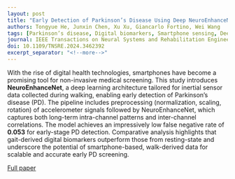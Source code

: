```yaml
---
layout: post
title: "Early Detection of Parkinson’s Disease Using Deep NeuroEnhanceNet with Smartphone Walking Recordings"
authors: Tongyue He, Junxin Chen, Xu Xu, Giancarlo Fortino, Wei Wang
tags: [Parkinson’s disease, Digital biomarkers, Smartphone sensing, Deep learning, Rehabilitation engineering]
journal: IEEE Transactions on Neural Systems and Rehabilitation Engineering, vol. 32, pp. 3603–3614, 2024
doi: 10.1109/TNSRE.2024.3462392
excerpt_separator: "<!--more-->"
---
```


With the rise of digital health technologies, smartphones have become a promising tool for non-invasive medical screening. This study introduces **NeuroEnhanceNet**, a deep learning architecture tailored for inertial sensor data collected during walking, enabling early detection of Parkinson’s disease (PD). The pipeline includes preprocessing (normalization, scaling, rotation) of accelerometer signals followed by NeuroEnhanceNet, which captures both long-term intra-channel patterns and inter-channel correlations. The model achieves an impressively low false negative rate of **0.053** for early-stage PD detection. Comparative analysis highlights that gait-derived digital biomarkers outperform those from resting-state and underscore the potential of smartphone-based, walk-derived data for scalable and accurate early PD screening.<!--more-->

[Full paper](https://doi.org/10.1109/TNSRE.2024.3462392)
